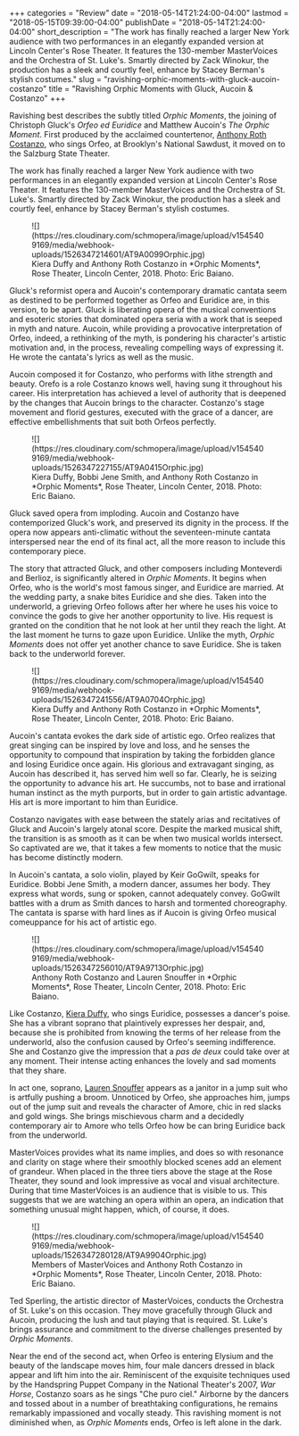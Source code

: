 +++
categories = "Review"
date = "2018-05-14T21:24:00-04:00"
lastmod = "2018-05-15T09:39:00-04:00"
publishDate = "2018-05-14T21:24:00-04:00"
short_description = "The work has finally reached a larger New York audience with two performances in an elegantly expanded version at Lincoln Center&#039;s Rose Theater. It features the 130-member MasterVoices and the Orchestra of St. Luke&#039;s. Smartly directed by Zack Winokur, the production has a sleek and courtly feel, enhance by Stacey Berman&#039;s stylish costumes."
slug = "ravishing-orphic-moments-with-gluck-aucoin-costanzo"
title = "Ravishing Orphic Moments with Gluck, Aucoin &amp; Costanzo"
+++

Ravishing best describes the subtly titled *Orphic Moments*, the joining of Christoph Gluck's *Orfeo ed Euridice* and Matthew Aucoin's *The Orphic Moment*. First produced by the acclaimed countertenor, [Anthony Roth Costanzo](/scene/people/anthony-roth-costanzo/), who sings Orfeo, at Brooklyn's National Sawdust, it moved on to the Salzburg State Theater.

The work has finally reached a larger New York audience with two performances in an elegantly expanded version at Lincoln Center's Rose Theater. It features the 130-member MasterVoices and the Orchestra of St. Luke's. Smartly directed by Zack Winokur, the production has a sleek and courtly feel, enhance by Stacey Berman's stylish costumes.

<figure data-type="image">
![](https://res.cloudinary.com/schmopera/image/upload/v1545409169/media/webhook-uploads/1526347214601/AT9A0099Orphic.jpg)
<figcaption>Kiera Duffy and Anthony Roth Costanzo in *Orphic Moments*, Rose Theater, Lincoln Center, 2018. Photo: Eric Baiano.</figcaption>
</figure>

Gluck's reformist opera and Aucoin's contemporary dramatic cantata seem as destined to be performed together as Orfeo and Euridice are, in this version, to be apart. Gluck is liberating opera of the musical conventions and esoteric stories that dominated opera seria with a work that is seeped in myth and nature. Aucoin, while providing a provocative interpretation of Orfeo, indeed, a rethinking of the myth, is pondering his character's artistic motivation and, in the process, revealing compelling ways of expressing it. He wrote the cantata's lyrics as well as the music.

Aucoin composed it for Costanzo, who performs with lithe strength and beauty. Orefo is a role Costanzo knows well, having sung it throughout his career. His interpretation has achieved a level of authority that is deepened by the changes that Aucoin brings to the character. Costanzo's stage movement and florid gestures, executed with the grace of a dancer, are effective embellishments that suit both Orfeos perfectly.

<figure data-type="image">
![](https://res.cloudinary.com/schmopera/image/upload/v1545409169/media/webhook-uploads/1526347227155/AT9A0415Orphic.jpg)
<figcaption>Kiera Duffy, Bobbi Jene Smith, and Anthony Roth Costanzo in *Orphic Moments*, Rose Theater, Lincoln Center, 2018. Photo: Eric Baiano.</figcaption>
</figure>

Gluck saved opera from imploding. Aucoin and Costanzo have contemporized Gluck's work, and preserved its dignity in the process. If the opera now appears anti-climatic without the seventeen-minute cantata interspersed near the end of its final act, all the more reason to include this contemporary piece.

The story that attracted Gluck, and other composers including Monteverdi and Berlioz, is significantly altered in *Orphic Moments*. It begins when Orfeo, who is the world's most famous singer, and Euridice are married. At the wedding party, a snake bites Euridice and she dies. Taken into the underworld, a grieving Orfeo follows after her where he uses his voice to convince the gods to give her another opportunity to live. His request is granted on the condition that he not look at her until they reach the light. At the last moment he turns to gaze upon Euridice. Unlike the myth, *Orphic Moments* does not offer yet another chance to save Euridice. She is taken back to the underworld forever.

<figure data-type="image">
![](https://res.cloudinary.com/schmopera/image/upload/v1545409169/media/webhook-uploads/1526347241556/AT9A0704Orphic.jpg)
<figcaption>Kiera Duffy and Anthony Roth Costanzo in *Orphic Moments*, Rose Theater, Lincoln Center, 2018. Photo: Eric Baiano.</figcaption>
</figure>

Aucoin's cantata evokes the dark side of artistic ego. Orfeo realizes that great singing can be inspired by love and loss, and he senses the opportunity to compound that inspiration by taking the forbidden glance and losing Euridice once again. His glorious and extravagant singing, as Aucoin has described it, has served him well so far. Clearly, he is seizing the opportunity to advance his art. He succumbs, not to base and irrational human instinct as the myth purports, but in order to gain artistic advantage. His art is more important to him than Euridice. 

Costanzo navigates with ease between the stately arias and recitatives of Gluck and Aucoin's largely atonal score. Despite the marked musical shift, the transition is as smooth as it can be when two musical worlds intersect. So captivated are we, that it takes a few moments to notice that the music has become distinctly modern.

In Aucoin's cantata, a solo violin, played by Keir GoGwilt, speaks for Euridice. Bobbi Jene Smith, a modern dancer, assumes her body. They express what words, sung or spoken, cannot adequately convey. GoGwilt battles with a drum as Smith dances to harsh and tormented choreography. The cantata is sparse with hard lines as if Aucoin is giving Orfeo musical comeuppance for his act of artistic ego.

<figure data-type="image">
![](https://res.cloudinary.com/schmopera/image/upload/v1545409169/media/webhook-uploads/1526347256010/AT9A9713Orphic.jpg)
<figcaption>Anthony Roth Costanzo and Lauren Snouffer in *Orphic Moments*, Rose Theater, Lincoln Center, 2018. Photo: Eric Baiano.</figcaption>
</figure>

Like Costanzo, [Kiera Duffy](/scene/people/kiera-duffy/), who sings Euridice, possesses a dancer's poise. She has a vibrant soprano that plaintively expresses her despair, and, because she is prohibited from knowing the terms of her release from the underworld, also the confusion caused by Orfeo's seeming indifference. She and Costanzo give the impression that a *pas de deux* could take over at any moment. Their intense acting enhances the lovely and sad moments that they share.

In act one, soprano, [Lauren Snouffer](/scene/people/lauren-snouffer/) appears as a janitor in a jump suit who is artfully pushing a broom. Unnoticed by Orfeo, she approaches him, jumps out of the jump suit and reveals the character of Amore, chic in red slacks and gold wings. She brings mischievous charm and a decidedly contemporary air to Amore who tells Orfeo how be can bring Euridice back from the underworld.

MasterVoices provides what its name implies, and does so with resonance and clarity on stage where their smoothly blocked scenes add an element of grandeur. When placed in the three tiers above the stage at the Rose Theater, they sound and look impressive as vocal and visual architecture. During that time MasterVoices is an audience that is visible to us. This suggests that we are watching an opera within an opera, an indication that something unusual might happen, which, of course, it does.

<figure data-type="image">
![](https://res.cloudinary.com/schmopera/image/upload/v1545409169/media/webhook-uploads/1526347280128/AT9A9904Orphic.jpg)
<figcaption>Members of MasterVoices and Anthony Roth Costanzo in *Orphic Moments*, Rose Theater, Lincoln Center, 2018. Photo: Eric Baiano.</figcaption>
</figure>

Ted Sperling, the artistic director of MasterVoices, conducts the Orchestra of St. Luke's on this occasion. They move gracefully through Gluck and Aucoin, producing the lush and taut playing that is required. St. Luke's brings assurance and commitment to the diverse challenges presented by *Orphic Moments*.

Near the end of the second act, when Orfeo is entering Elysium and the beauty of the landscape moves him, four male dancers dressed in black appear and lift him into the air. Reminiscent of the exquisite techniques used by the Handspring Puppet Company in the National Theater's 2007, *War Horse*, Costanzo soars as he sings "Che puro ciel." Airborne by the dancers and tossed about in a number of breathtaking configurations, he remains remarkably impassioned and vocally steady. This ravishing moment is not diminished when, as *Orphic Moments* ends, Orfeo is left alone in the dark.

